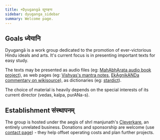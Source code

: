 ```yaml
---
title: +Dyugangā द्युगङ्गा
sidebar: dyuganga_sidebar
summary: Welcome page.
---
```


## Goals ध्येयानि
Dyugangā is a work group dedicated to the promotion of ever-victorious Hindu ideals and arts. It's current focus is in presenting important texts for easy study.

The texts may be presented as audio files (eg: [MahAbhArata audio book project](../../projects/audio/mbh-audio/)), as web pages (eg: [Vishvas's mantra notes](https://vvasuki.github.io/saMskAra/mantra/agni/paravastu-saama/mahAvaishvAnara-vratam/), [EkAgnikANDa commentary on wikisource](https://sa.wikisource.org/s/1vnh)), as dictionaries (eg: [stardict](https://sanskrit-coders.github.io/dictionaries/offline/)).

The choice of material is heavily depends on the special interests of its current director (vedas, kalpa, purANa-s).

## Establishment संस्थापनम्
The group is hosted under the aegis of shrI manjunath's [Cleverkare](http://cleverkare.com), an entirely unrelated business. Donations and sponsorship are welcome (use [contact page](contact/)) - they help offset operating costs and plan further projects.

